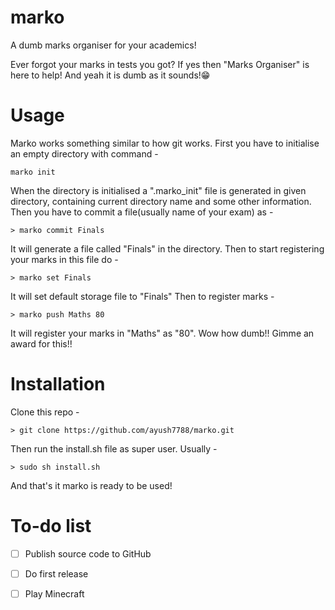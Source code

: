 # marko
A dumb marks organiser for your academics!

Ever forgot your marks in tests you got? If yes then "Marks Organiser" is here to help!
And yeah it is dumb as it sounds!😁
# Usage
Marko works something similar to how git works.
First you have to initialise an empty directory with command -
```
marko init
```
When the directory is initialised a ".marko_init" file is generated in given directory, containing current directory name and some other information.
Then you have to commit a file(usually name of your exam) as -
```
> marko commit Finals
```
It will generate a file called "Finals" in the directory.
Then to start registering your marks in this file do -
```
> marko set Finals
```
It will set default storage file to "Finals"
Then to register marks -
```
> marko push Maths 80
```
It will register your marks in "Maths" as "80".
Wow how dumb!! Gimme an award for this!!
# Installation
Clone this repo - 
```
> git clone https://github.com/ayush7788/marko.git
```
Then run the install.sh file as super user.
Usually -
```
> sudo sh install.sh
```
And that's it marko is ready to be used!

# To-do list
- [ ] Publish source code to GitHub
- [ ] Do first release
- [ ] Play Minecraft

